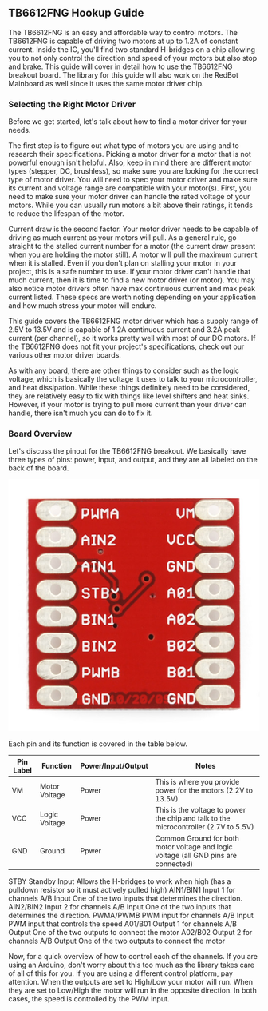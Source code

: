 ## TB6612FNG Hookup Guide

The TB6612FNG is an easy and affordable way to control motors. The TB6612FNG is capable of driving two motors at up to 1.2A of constant current. Inside the IC, you'll find two standard H-bridges on a chip allowing you to not only control the direction and speed of your motors but also stop and brake. This guide will cover in detail how to use the TB6612FNG breakout board. The library for this guide will also work on the RedBot Mainboard as well since it uses the same motor driver chip.

### Selecting the Right Motor Driver

Before we get started, let's talk about how to find a motor driver for your needs.

The first step is to figure out what type of motors you are using and to research their specifications. Picking a motor driver for a motor that is not powerful enough isn't helpful. Also, keep in mind there are different motor types (stepper, DC, brushless), so make sure you are looking for the correct type of motor driver. You will need to spec your motor driver and make sure its current and voltage range are compatible with your motor(s). First, you need to make sure your motor driver can handle the rated voltage of your motors. While you can usually run motors a bit above their ratings, it tends to reduce the lifespan of the motor.

Current draw is the second factor. Your motor driver needs to be capable of driving as much current as your motors will pull. As a general rule, go straight to the stalled current number for a motor (the current draw present when you are holding the motor still). A motor will pull the maximum current when it is stalled. Even if you don't plan on stalling your motor in your project, this is a safe number to use. If your motor driver can't handle that much current, then it is time to find a new motor driver (or motor). You may also notice motor drivers often have max continuous current and max peak current listed. These specs are worth noting depending on your application and how much stress your motor will endure.

This guide covers the TB6612FNG motor driver which has a supply range of 2.5V to 13.5V and is capable of 1.2A continuous current and 3.2A peak current (per channel), so it works pretty well with most of our DC motors. If the TB6612FNG does not fit your project's specifications, check out our various other motor driver boards.

As with any board, there are other things to consider such as the logic voltage, which is basically the voltage it uses to talk to your microcontroller, and heat dissipation. While these things definitely need to be considered, they are relatively easy to fix with things like level shifters and heat sinks. However, if your motor is trying to pull more current than your driver can handle, there isn't much you can do to fix it.

### Board Overview

Let's discuss the pinout for the TB6612FNG breakout. We basically have three types of pins: power, input, and output, and they are all labeled on the back of the board.

![board](/ideal/images/layout.jpg)

Each pin and its function is covered in the table below.

|  Pin Label | Function  |  Power/Input/Output | Notes |
|------------|-----------|---------------------|-------|
|  VM        |  Motor Voltage |  Power |  This is where you provide power for the motors (2.2V to 13.5V) | 
| VCC        | Logic Voltage  | Power | This is the voltage to power the chip and talk to the microcontroller (2.7V to 5.5V) |
| GND       | Ground        | Ppwer     | Common Ground for both motor voltage and logic voltage (all GND pins are connected) |



STBY	Standby	Input	Allows the H-bridges to work when high (has a pulldown resistor so it must actively pulled high)
AIN1/BIN1	Input 1 for channels A/B	Input	One of the two inputs that determines the direction.
AIN2/BIN2	Input 2 for channels A/B	Input	One of the two inputs that determines the direction.
PWMA/PWMB	PWM input for channels A/B	Input	PWM input that controls the speed
A01/B01	Output 1 for channels A/B	Output	One of the two outputs to connect the motor
A02/B02	Output 2 for channels A/B	Output	One of the two outputs to connect the motor

Now, for a quick overview of how to control each of the channels. If you are using an Arduino, don't worry about this too much as the library takes care of all of this for you. If you are using a different control platform, pay attention. When the outputs are set to High/Low your motor will run. When they are set to Low/High the motor will run in the opposite direction. In both cases, the speed is controlled by the PWM input.